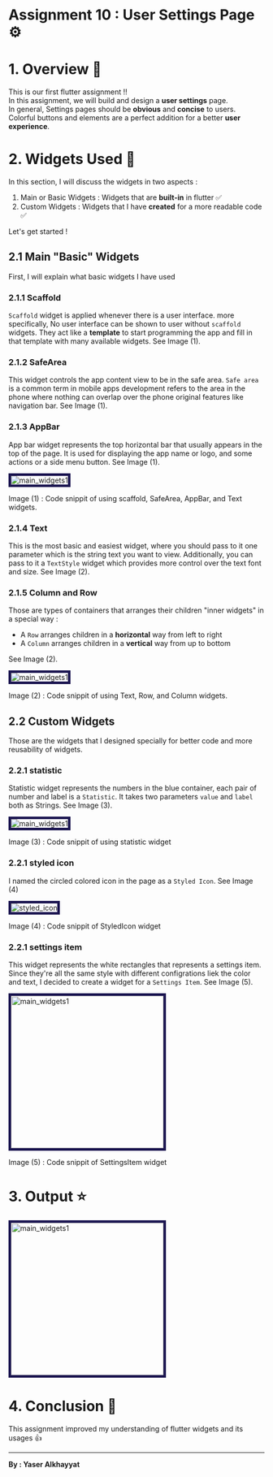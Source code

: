 # Assignment 10 : User Settings Page ⚙️

# 1. Overview 📖
This is our first flutter assignment !!\
In this assignment, we will build and design a **user settings** page.\
In general, Settings pages should be **obvious** and **concise** to users.\
Colorful buttons and elements are a perfect addition for a better **user experience**.

# 2. Widgets Used 🎨
In this section, I will discuss the widgets in two aspects :
1. Main or Basic Widgets : Widgets that are **built-in** in flutter ✅
2. Custom Widgets : Widgets that I have **created** for a more readable code ✅

Let's get started !

## 2.1 Main "Basic" Widgets
First, I will explain what basic widgets I have used

### 2.1.1 Scaffold
`Scaffold` widget is applied whenever there is a user interface. more specifically, No user interface can be shown to user without `scaffold` widgets. They act like a **template** to start programming the app and fill in that template with many available widgets. See Image (1).

### 2.1.2 SafeArea
This widget controls the app content view to be in the safe area. `Safe area` is a common term in mobile apps development refers to the area in the phone where nothing can overlap over the phone original features like navigation bar. See Image (1).

### 2.1.3 AppBar
App bar widget represents the top horizontal bar that usually appears in the top of the page. It is used for displaying the app name or logo, and some actions or a side menu button. See Image (1).

<img src='./readme_media/main_widgets1.png' alt='main_widgets1' style='border: 5px solid #1c1651'>

Image (1) : Code snippit of using scaffold, SafeArea, AppBar, and Text widgets.

### 2.1.4 Text
This is the most basic and easiest widget, where you should pass to it one parameter which is the string text you want to view. Additionally, you can pass to it a `TextStyle` widget which provides more control over the text font and size. See Image (2).

### 2.1.5 Column and Row
Those are types of containers that arranges their children "inner widgets" in a special way :

- A `Row` arranges children in a **horizontal** way from left to right
- A `Column` arranges children in a **vertical** way from up to bottom

See Image (2).

<img src='./readme_media/main_widgets2.png' alt='main_widgets1' style='border: 5px solid #1c1651;'>

Image (2) : Code snippit of using Text, Row, and Column widgets.

## 2.2 Custom Widgets
Those are the widgets that I designed specially for better code and more reusability of widgets.

### 2.2.1 statistic
Statistic widget represents the numbers in the blue container, each pair of number and label is a `Statistic`.
It takes two parameters `value` and `label` both as Strings. See Image (3).

<img src='./readme_media/statistic.png' alt='main_widgets1' style='border: 5px solid #1c1651'>

Image (3) : Code snippit of using statistic widget

### 2.2.1 styled icon
I named the circled colored icon in the page as a `Styled Icon`. See Image (4)

<img src='./readme_media/styled_icon.png' alt='styled_icon' style='border: 5px solid #1c1651'>

Image (4) : Code snippit of StyledIcon widget

### 2.2.1 settings item
This widget represents the white rectangles that represents a settings item. Since they're all the same style with different configrations liek the color and text, I decided to create a widget for a `Settings Item`. See Image (5).

<img src='./readme_media/settings_item.png' alt='main_widgets1' style='border: 5px solid #1c1651' width=300>

Image (5) : Code snippit of SettingsItem widget

# 3. Output ⭐
<img src='./readme_media/output.png' alt='main_widgets1' style='border: 5px solid #1c1651' width=300>

<br>

# 4. Conclusion 🏁
This assignment improved my understanding of flutter widgets and its usages 👍

<hr>

**By : Yaser Alkhayyat**